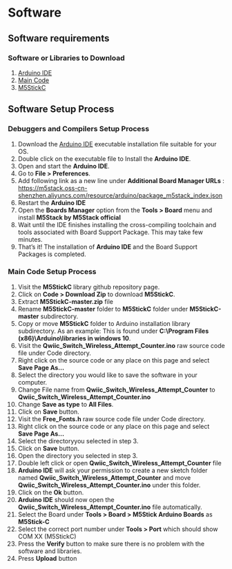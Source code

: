 # Software

## Software requirements  

### Software or Libraries to Download

  1. [Arduino IDE](https://www.arduino.cc/en/software)
  2. [Main Code](./Code/)
  3. [M5StickC](https://github.com/m5stack/M5StickC)


## Software Setup Process

### Debuggers and Compilers Setup Process

  1. Download the [Arduino IDE](https://www.arduino.cc/en/software) executable installation file suitable for your OS.
  2. Double click on the executable file to Install the **Arduino IDE**.
  3. Open and start the **Arduino IDE**.
  4. Go to **File > Preferences**.
  5. Add following link as a new line under **Additional Board Manager URLs** : https://m5stack.oss-cn-shenzhen.aliyuncs.com/resource/arduino/package_m5stack_index.json
  6. Restart the **Arduino IDE**
  7. Open the **Boards Manager** option from the **Tools > Board** menu and install **M5Stack by M5Stack official**
  8. Wait until the IDE finishes installing the cross-compiling toolchain and tools associated with Board Support Package. This may take few minutes.
  9. That’s it! The installation of **Arduino IDE** and the Board Support Packages is completed.

### Main Code Setup Process

  1. Visit the **M5StickC** library github repository page.
  2. Click on **Code > Download Zip** to download **M5StickC**.
  3. Extract **M5StickC-master.zip** file
  4. Rename **M5StickC-master** folder to **M5StickC** folder under **M5StickC-master** subdirectory. 
  5. Copy or move **M5StickC** folder to Arduino installation library subdirectory. As an example: This is found under **C:\Program Files (x86)\Arduino\libraries in windows 10**.
  7. Visit the **Qwiic_Switch_Wireless_Attempt_Counter.ino** raw source code file under Code directory.
  8. Right click on the source code or any place on this page and select **Save Page As…**
  9. Select the directory you would like to save the software in your computer. 
  10. Change File name from **Qwiic_Switch_Wireless_Attempt_Counter** to **Qwiic_Switch_Wireless_Attempt_Counter.ino**
  11. Change **Save as type** to **All Files**.
  12. Click on **Save** button.
  13. Visit the **Free_Fonts.h** raw source code file under Code directory.
  14. Right click on the source code or any place on this page and select **Save Page As…**
  15. Select the directoryyou selected in step 3.
  16. Click on **Save** button.
  17. Open the directory you selected in step 3.
  18. Double left click or open **Qwiic_Switch_Wireless_Attempt_Counter** file
  19. **Arduino IDE** will ask your permission to create a new sketch folder named **Qwiic_Switch_Wireless_Attempt_Counter** and move **Qwiic_Switch_Wireless_Attempt_Counter.ino** under this folder.
  20. Click on the **Ok** button. 
  21. **Arduino IDE** should now open the **Qwiic_Switch_Wireless_Attempt_Counter.ino** file automatically.
  22. Select the Board under **Tools > Board > M5Stick Arduino Boards** as **M5Stick-C**
  23. Select the correct port number under **Tools > Port** which should show COM XX (M5StickC) 
  24. Press the **Verify** button to make sure there is no problem with the software and libraries. 
  25. Press **Upload** button 


